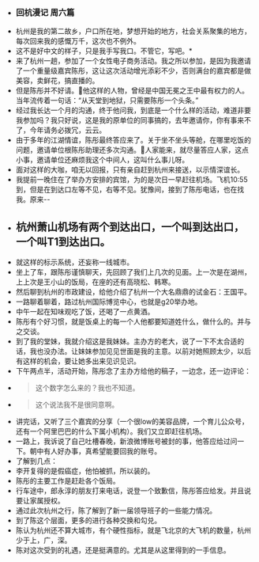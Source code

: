 - ### 回杭漫记 周六篇
- 杭州是我的第二故乡，户口所在地，梦想开始的地方，社会关系聚集的地方，每次回来我的感慨万千，这次也不例外。
- 这不是好中文的样子，只是我手写我口。不管它，写吧。*
- 来了杭州一趟，参加了一个女性电子商务活动。我之所以参加，是因为我邀请了一个重量级嘉宾陈彤，这让这次活动增光添彩不少，否则满台的嘉宾都是做美容，卖鲜花，搞直播的。
- 但是陈彤并不好请。他这样的人物，曾经是中国无冕之王中最有权力的人。当年流传着一句话：“从天堂到地狱，只需要陈彤一个头条。”
- 经过我长达一个月的沟通，终于他问我，到底是一个什么样的活动，难道非要我参加吗？我只好说，这是我的原单位的同事搞的，去年邀请你，你有事来不了，今年请务必拨冗，云云。
- 由于多年的江湖情谊，陈彤最终答应来了。关于坐不坐头等舱，在哪里吃饭的问题，邀请单位根陈彤助理还多次沟通。人家能来，就尽量答应人家，这点小事，邀请单位还麻烦我这个中间人，这叫什么事儿呀。
- 面对这样的大咖，咱无以回报，只有亲自赶到杭州来接送，以示情深谊长。
- 我提前一晚住在了举办方安排的宾馆，为的是次日一早赶往机场。飞机10:55到，但是在到达口左等不见，右等不见。犹豫间，接到了陈彤电话，也在找我。原来--
- ## 杭州萧山机场有两个到达出口，一个叫到达出口，一个叫T1到达出口。
- 就这样的标示系统，还妄称一线城市。
- 坐上了车，跟陈彤谨慎聊天，先回顾了我们上几次的见面。上一次是在湖州，上上次是王小山的饭局，在座的还有高晓松、韩寒。
- 然后聊到杭州的市政建设，给他介绍了杭州一个大名鼎鼎的试金石：王国平。
- 一路聊着聊着，路过杭州国际博览中心，也就是g20举办地。
- 中午一起在知味观吃了饭，还喝了一点黄酒。
- 陈彤有个好习惯，就是饭桌上的每一个人他都要知道姓什么，做什么的。并与之交谈。
- 到了我的堂妹，我就介绍这是我妹妹。主办方的老大，说了一下不太合适的话，我也没办法。让妹妹参加见见世面是我的主意。以前对她照顾太少，以后有这样的机会，要让她多出来见识见识。
- 下午两点半，活动开始，陈彤念了主办方给他的稿子，一边念，还一边评论：
- > 这个数字怎么来的？我也不知道。
- > 这个说法我不是很同意啊。
- 讲完话，又听了三个嘉宾的分享（一个很low的美容品牌，一个育儿公众号，还有一个阿里巴巴的什么下属小机构）。我们又立即赶往机场。
- 一路上，我诉说了自己吐槽春晚，新浪微博账号被封的事，他答应给过问一下。朝中有人好办事，真希望能要回我的账号。
- 了解到几点：
- 李开复得的是假癌症，他怕被抓，所以装的。
- 陈彤的主要工作是赶赴各个饭局。
- 行车途中，郎永淳的朋友打来电话，说登一个致歉信，陈彤答应给发。并且说要让家属授权。
- 通过此次杭州之行，陈了解到了新一届领导班子的一些能力情况。
- 到了陈这个层面，更多的进行各种交换和勾兑。
- 陈认为杭州还不算大城市，有个硬性指标，就是飞北京的大飞机的数量，杭州少于上，广，深。
- 陈对这次受到的礼遇，还是挺满意的。尤其是从这里得到的一手信息。
